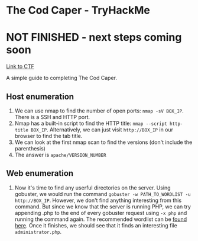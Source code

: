 # The Cod Caper - TryHackMe

# NOT FINISHED - next steps coming soon

[Link to CTF](https://tryhackme.com/room/thecodcaper)

A simple guide to completing The Cod Caper.

## Host enumeration

1. We can use nmap to find the number of open ports: `nmap -sV BOX_IP`. There is a SSH and HTTP port.
2. Nmap has a built-in script to find the HTTP title: `nmap --script http-title BOX_IP`. Alternatively, we can just visit `http://BOX_IP` in our browser to find the tab title.
3. We can look at the first nmap scan to find the versions (don't include the parenthesis)
4. The answer is `apache/VERSION_NUMBER`

## Web enumeration

1. Now it's time to find any userful directories on the server. Using gobuster, we would run the command `gobuster -w PATH_TO_WORDLIST -u http://BOX_IP`. However, we don't find anything interesting from this command. But since we know that the server is running PHP, we can try appending .php to the end of every gobuster request using `-x php` and running the command again. The recommended wordlist can be [found here](https://raw.githubusercontent.com/danielmiessler/SecLists/master/Discovery/Web-Content/big.txt). Once it finishes, we should see that it finds an interesting file `administrator.php`.


